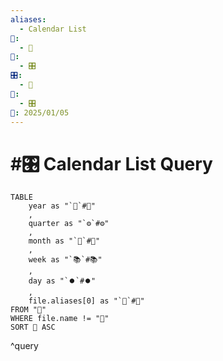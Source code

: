 ```yaml
---
aliases:
  - Calendar List
📁:
  - 🔢
🔢:
  - 🎛️
🎛️:
  - 📅
🔀:
  - 🎛️
📅: 2025/01/05
---
```

# #🎛️ Calendar List Query

```dataview
TABLE
	year as "`📁`#📁"
	,
	quarter as "`⚙️`#⚙️"
	,
	month as "`🔢`#🔢"
	,
	week as "`📚`#📚"
	,
	day as "`⏺️`#⏺️"
	,
	file.aliases[0] as "`📅`#📅"
FROM "📅"
WHERE file.name != "📅"
SORT 📅 ASC
```

^query